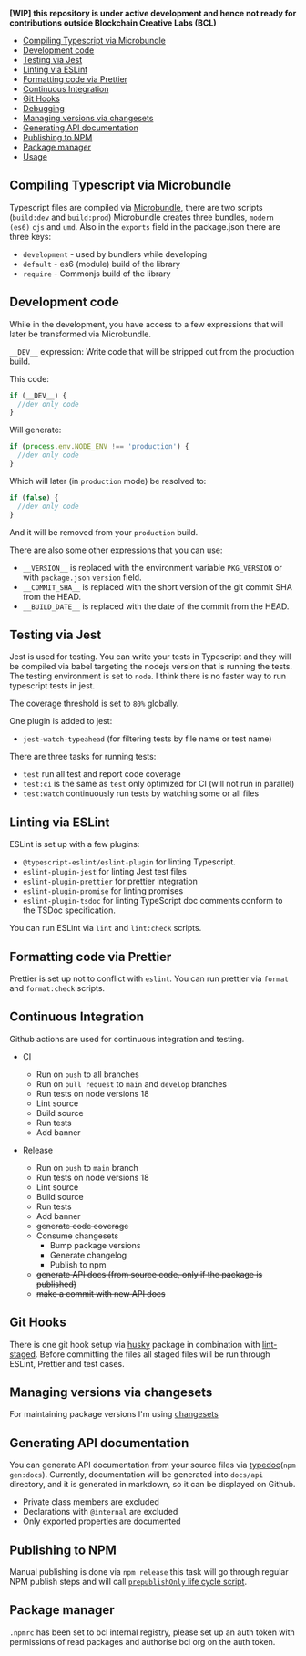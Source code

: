 **[WIP] this repository is under active development and hence not ready for contributions outside Blockchain Creative Labs (BCL)**

- [Compiling Typescript via Microbundle](#compiling-typescript-via-microbundle)
- [Development code](#development-code)
- [Testing via Jest](#testing-via-jest)
- [Linting via ESLint](#linting-via-eslint)
- [Formatting code via Prettier](#formatting-code-via-prettier)
- [Continuous Integration](#continuous-integration)
- [Git Hooks](#git-hooks)
- [Debugging](#debugging)
- [Managing versions via changesets](#managing-versions-via-changesets)
- [Generating API documentation](#generating-api-documentation)
- [Publishing to NPM](#publishing-to-npm)
- [Package manager](#package-manager)
- [Usage](#usage)

## Compiling Typescript via Microbundle

Typescript files are compiled via [Microbundle](https://github.com/developit/microbundle), there are two scripts (`build:dev` and `build:prod`)
Microbundle creates three bundles, `modern (es6)` `cjs` and `umd`. Also in the `exports` field in the package.json there are three keys:

- `development` - used by bundlers while developing
- `default` - es6 (module) build of the library
- `require` - Commonjs build of the library

## Development code

While in the development, you have access to a few expressions that will later be transformed via Microbundle.

`__DEV__` expression: Write code that will be stripped out from the production build.

This code:

```js
if (__DEV__) {
  //dev only code
}
```

Will generate:

```js
if (process.env.NODE_ENV !== 'production') {
  //dev only code
}
```

Which will later (in `production` mode) be resolved to:

```js
if (false) {
  //dev only code
}
```

And it will be removed from your `production` build.

There are also some other expressions that you can use:

- `__VERSION__` is replaced with the environment variable `PKG_VERSION` or with `package.json` `version` field.
- `__COMMIT_SHA__` is replaced with the short version of the git commit SHA from the HEAD.
- `__BUILD_DATE__` is replaced with the date of the commit from the HEAD.

## Testing via Jest

Jest is used for testing. You can write your tests in Typescript and they will be compiled via babel targeting the nodejs version that is running the tests. The testing environment is set to `node`.
I think there is no faster way to run typescript tests in jest.

The coverage threshold is set to `80%` globally.

One plugin is added to jest:

- `jest-watch-typeahead` (for filtering tests by file name or test name)

There are three tasks for running tests:

- `test` run all test and report code coverage
- `test:ci` is the same as `test` only optimized for CI (will not run in parallel)
- `test:watch` continuously run tests by watching some or all files

## Linting via ESLint

ESLint is set up with a few plugins:

- `@typescript-eslint/eslint-plugin` for linting Typescript.
- `eslint-plugin-jest` for linting Jest test files
- `eslint-plugin-prettier` for prettier integration
- `eslint-plugin-promise` for linting promises
- `eslint-plugin-tsdoc` for linting TypeScript doc comments conform to the TSDoc specification.

You can run ESLint via `lint` and `lint:check` scripts.

## Formatting code via Prettier

Prettier is set up not to conflict with `eslint`. You can run prettier via `format` and `format:check` scripts.

## Continuous Integration

Github actions are used for continuous integration and testing.

- CI

  - Run on `push` to all branches
  - Run on `pull request` to `main` and `develop` branches
  - Run tests on node versions 18
  - Lint source
  - Build source
  - Run tests
  - Add banner

- Release
  - Run on `push` to `main` branch
  - Run tests on node versions 18
  - Lint source
  - Build source
  - Run tests
  - Add banner
  - ~~generate code coverage~~
  - Consume changesets
    - Bump package versions
    - Generate changelog
    - Publish to npm
  - ~~generate API docs (from source code, only if the package is published)~~
  - ~~make a commit with new API docs~~

## Git Hooks

There is one git hook setup via [husky](https://www.npmjs.com/package/husky) package in combination with [lint-staged](https://www.npmjs.com/package/lint-staged). Before committing the files all staged files will be run through ESLint, Prettier and test cases.

## Managing versions via changesets

For maintaining package versions I'm using [changesets](https://github.com/changesets/changesets)

## Generating API documentation

You can generate API documentation from your source files via [typedoc](https://typedoc.org)(`npm gen:docs`).
Currently, documentation will be generated into `docs/api` directory, and it is generated in markdown, so it can be displayed on Github.

- Private class members are excluded
- Declarations with `@internal` are excluded
- Only exported properties are documented

## Publishing to NPM

Manual publishing is done via `npm release` this task will go through regular NPM publish steps and will call [`prepublishOnly` life cycle script](https://docs.npmjs.com/cli/v7/using-npm/scripts#life-cycle-scripts).

## Package manager

`.npmrc` has been set to bcl internal registry, please set up an auth token with permissions of read packages and authorise bcl org on the auth token.
